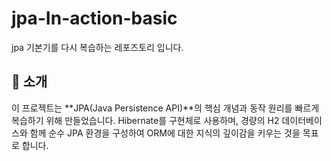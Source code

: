 # jpa-In-action-basic
jpa 기본기를 다시 복습하는 레포즈토리 입니다.

## 📖 소개
이 프로젝트는 **JPA(Java Persistence API)**의 핵심 개념과 동작 원리를 빠르게 복습하기 위해 만들었습니다. Hibernate를 구현체로 사용하며, 경량의 H2 데이터베이스와 함께 순수 JPA 환경을 구성하여 ORM에 대한 지식의 깊이감을 키우는 것을 목표로 합니다.